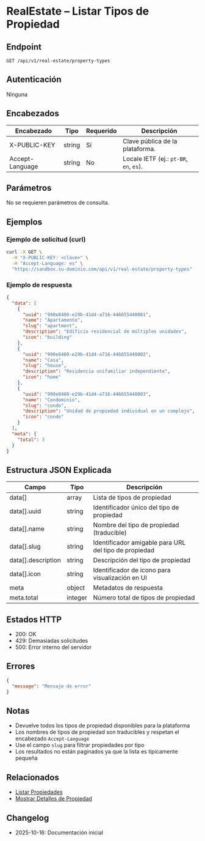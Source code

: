# RealEstate – Listar Tipos de Propiedad

## Endpoint

```
GET /api/v1/real-estate/property-types
```

## Autenticación

Ninguna

## Encabezados

| Encabezado       | Tipo   | Requerido | Descripción |
| ---------------- | ------ | --------- | ----------- |
| X-PUBLIC-KEY     | string | Sí        | Clave pública de la plataforma. |
| Accept-Language  | string | No        | Locale IETF (ej.: `pt-BR`, `en`, `es`). |

## Parámetros

No se requieren parámetros de consulta.

## Ejemplos

### Ejemplo de solicitud (curl)

```bash
curl -X GET \
  -H "X-PUBLIC-KEY: <clave>" \
  -H "Accept-Language: es" \
  "https://sandbox.su-dominio.com/api/v1/real-estate/property-types"
```

### Ejemplo de respuesta

```json
{
  "data": [
    {
      "uuid": "990e8400-e29b-41d4-a716-446655440001",
      "name": "Apartamento",
      "slug": "apartment",
      "description": "Edificio residencial de múltiples unidades",
      "icon": "building"
    },
    {
      "uuid": "990e8400-e29b-41d4-a716-446655440002",
      "name": "Casa",
      "slug": "house",
      "description": "Residencia unifamiliar independiente",
      "icon": "home"
    },
    {
      "uuid": "990e8400-e29b-41d4-a716-446655440003",
      "name": "Condominio",
      "slug": "condo",
      "description": "Unidad de propiedad individual en un complejo",
      "icon": "condo"
    }
  ],
  "meta": {
    "total": 3
  }
}
```

## Estructura JSON Explicada

| Campo       | Tipo    | Descripción |
| ----------- | ------- | ----------- |
| data[] | array | Lista de tipos de propiedad |
| data[].uuid | string | Identificador único del tipo de propiedad |
| data[].name | string | Nombre del tipo de propiedad (traducible) |
| data[].slug | string | Identificador amigable para URL del tipo de propiedad |
| data[].description | string | Descripción del tipo de propiedad |
| data[].icon | string | Identificador de icono para visualización en UI |
| meta | object | Metadatos de respuesta |
| meta.total | integer | Número total de tipos de propiedad |

## Estados HTTP

- 200: OK
- 429: Demasiadas solicitudes
- 500: Error interno del servidor

## Errores

```json
{
  "message": "Mensaje de error"
}
```

## Notas

- Devuelve todos los tipos de propiedad disponibles para la plataforma
- Los nombres de tipos de propiedad son traducibles y respetan el encabezado `Accept-Language`
- Use el campo `slug` para filtrar propiedades por tipo
- Los resultados no están paginados ya que la lista es típicamente pequeña

## Relacionados

- [Listar Propiedades](PropertyIndex.md)
- [Mostrar Detalles de Propiedad](PropertyShow.md)

## Changelog

- 2025-10-16: Documentación inicial
